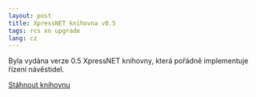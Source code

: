 ```yaml
---
layout: post
title: XpressNET knihovna v0.5
tags: rcs xn upgrade
lang: cz
---
```


Byla vydána verze 0.5 XpressNET knihovny, která pořádně implementuje řízení
návěstidel.

<a class="btn" href="https://github.com/kmzbrnoI/rcs-lib-XpressNET-qt/releases">Stáhnout knihovnu</a>
